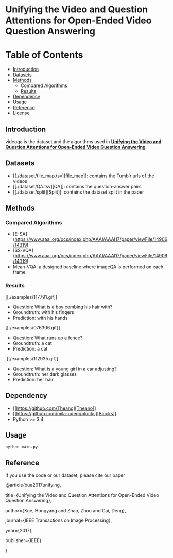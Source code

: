 # Unifying the Video and Question Attentions for Open-Ended Video Question Answering

Table of Contents
=================
<!--ts-->
* [Introduction](#introduction)
* [Datasets](#datasets)
* [Methods](#methods)
	 * [Compared Algorithms](#compared-algorithms)
	 * [Results](#results)
* [Dependency](#dependency)
* [Usage](#usage)
* [Reference](#reference)
* [License](#license)
<!--te-->

## Introduction
videoqa is the dataset and the algorithms used in [**Unifying the Video and Question Attentions for Open-Ended Video Question Answering**](https://ieeexplore.ieee.org/abstract/document/8017608/)

## Datasets
- [[./dataset/file_map.tsv][file_map]]: contains the Tumblr urls of the videos 
- [[./dataset/QA.tsv][QA]]: contains the question-answer pairs
- [[./dataset/split][Split]]: contains the dataset split in the paper

## Methods

### Compared Algorithms
+ [E-SA] (https://www.aaai.org/ocs/index.php/AAAI/AAAI17/paper/viewFile/14906/14319)
+ [SS-VQA] (https://www.aaai.org/ocs/index.php/AAAI/AAAI17/paper/viewFile/14906/14319) 
+ Mean-VQA: a designed baseline where imageQA is performed on each frame
### Results

[[./examples/117791.gif]] 
- Question: What is a boy combing his hair with?
- Groundtruth: with his fingers
- Prediction: with his hands

[[./examples/076306.gif]]
- Question: What runs up a fence?
- Groundtruth: a cat
- Prediction: a cat

.[[/examples/112935.gif]]
- Question: What is a young girl in a car adjusting?
- Groundtruth: her dark glasses
- Prediction: her hair

## Dependency
- [[https://github.com/Theano][Theano]]
- [[https://github.com/mila-udem/blocks][Blocks]]
- Python >= 3.4
## Usage
``` python main.py ```
## Reference
If you use the code or our dataset, please cite our paper 

@article{xue2017unifying,

  title={Unifying the Video and Question Attentions for Open-Ended Video Question Answering},

  author={Xue, Hongyang and Zhao, Zhou and Cai, Deng},

  journal={IEEE Transactions on Image Processing},

  year={2017},

  publisher={IEEE}

}
